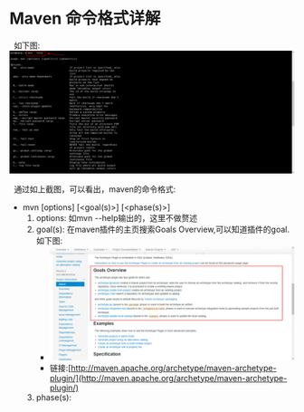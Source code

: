 # Maven 命令格式详解
&nbsp;&nbsp;如下图: <img src="./pics/mvn-command-001.png"/>

&nbsp;&nbsp;通过如上截图，可以看出，maven的命令格式:
+ mvn [options] [<goal(s)>] [<phase(s)>]
   1. options: 如mvn --help输出的，这里不做赘述
   2. goal(s):  在maven插件的主页搜索Goals Overview,可以知道插件的goal.如下图: 
       - <img src="./pics/mvn-command-002.png"/>
       - 链接:[http://maven.apache.org/archetype/maven-archetype-plugin/](http://maven.apache.org/archetype/maven-archetype-plugin/)
   3. phase(s):
